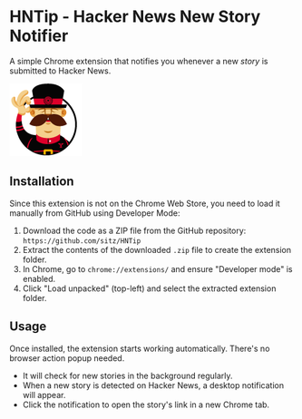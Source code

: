 # HNTip - Hacker News New Story Notifier

A simple Chrome extension that notifies you whenever a new *story* is submitted to Hacker News.

![](icons/icon128.png)

## Installation

Since this extension is not on the Chrome Web Store, you need to load it manually from GitHub using Developer Mode:

1.  Download the code as a ZIP file from the GitHub repository: `https://github.com/sitz/HNTip`
2.  Extract the contents of the downloaded `.zip` file to create the extension folder.
3.  In Chrome, go to `chrome://extensions/` and ensure "Developer mode" is enabled.
4.  Click "Load unpacked" (top-left) and select the extracted extension folder.

## Usage

Once installed, the extension starts working automatically. There's no browser action popup needed.

* It will check for new stories in the background regularly.
* When a new story is detected on Hacker News, a desktop notification will appear.
* Click the notification to open the story's link in a new Chrome tab.